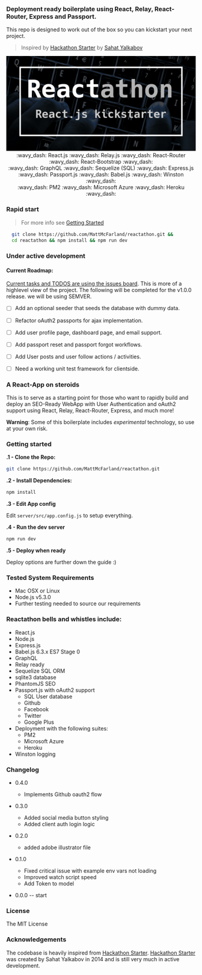 ###  Deployment ready boilerplate using React, Relay, React-Router, Express and Passport.

This repo is designed to work out of the box so you can kickstart your next project.

> Inspired by [Hackathon Starter](https://github.com/sahat/hackathon-starter)
by [Sahat Yalkabov](https://github.com/sahat)

<p align="center">
  <img src="banner.png"/>
  :wavy_dash: React.js :wavy_dash: Relay.js :wavy_dash: React-Router :wavy_dash: React-Bootstrap :wavy_dash:<br />
  :wavy_dash: GraphQL :wavy_dash: Sequelize (SQL) :wavy_dash: Express.js :wavy_dash: Passport.js :wavy_dash: Babel.js :wavy_dash: Winston :wavy_dash:<br />
  :wavy_dash: PM2 :wavy_dash: Microsoft Azure :wavy_dash: Heroku :wavy_dash:
</p>


### Rapid start
> For more info see [Getting Started](#getting-started)


```sh
  git clone https://github.com/MattMcFarland/reactathon.git &&
  cd reactathon && npm install && npm run dev
```
### Under active development

#### Current Roadmap:

[Current tasks and TODOS are using the issues board](https://github.com/MattMcFarland/reactathon/labels/TODO). This is more of a highlevel view of the project.
The following will be completed for the v1.0.0 release. we will be using SEMVER.

- [ ] Add an optional seeder that seeds the database with dummy data.
- [ ] Refactor oAuth2 passports for ajax implementation.
- [ ] Add user profile page, dashboard page, and email support.
- [ ] Add passport reset and passport forgot workflows.
- [ ] Add User posts and user follow actions / activities.
- [ ] Need a working unit test framework for clientside.



### A React-App on steroids

This is to serve as a starting point for those who want to rapidly build and
deploy an SEO-Ready WebApp with User Authentication and oAuth2 support
using React, Relay, React-Router, Express, and much more!

__Warning__:  Some of this boilerplate includes *experimental* technology,
so use at your own risk.

### Getting started

**.1 - Clone the Repo:**

```sh
git clone https://github.com/MattMcFarland/reactathon.git
```

**.2 - Install Dependencies:**

```sh
npm install
```

**.3 - Edit App config**

Edit `server/src/app.config.js` to setup everything.

**.4 - Run the dev server**

```sh
npm run dev
```

**.5 - Deploy when ready**

Deploy options are further down the guide :)

### Tested System Requirements
- Mac OSX or Linux
- Node.js v5.3.0
- Further testing needed to source our requirements

### Reactathon bells and whistles include:

- React.js
- Node.js
- Express.js
- Babel.js 6.3.x ES7 Stage 0
- GraphQL
- Relay ready
- Sequelize SQL ORM
- sqlite3 database
- PhantomJS SEO
- Passport.js with oAuth2 support
  - SQL User database
  - Github
  - Facebook
  - Twitter
  - Google Plus
- Deployment with the following suites:
  - PM2
  - Microsoft Azure
  - Heroku
- Winston logging


### Changelog

- 0.4.0
  - Implements Github oauth2 flow

- 0.3.0
  - Added social media button styling
  - Added client auth login logic

- 0.2.0
  - added adobe illustrator file

- 0.1.0

  - Fixed critical issue with example env vars not loading
  - Improved watch script speed
  - Add Token to model

- 0.0.0 -- start

### License

The MIT License

### Acknowledgements

The codebase is heavily inspired from [Hackathon Starter](https://github.com/sahat/hackathon-starter).
[Hackathon Starter](https://github.com/sahat/hackathon-starter) was created by Sahat Yalkabov in 2014 and is still very much in active development.


